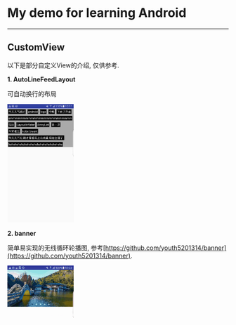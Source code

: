 # My demo for learning Android
---


## CustomView

以下是部分自定义View的介绍, 仅供参考.

**1. AutoLineFeedLayout**

可自动换行的布局

<img src="picture/AutoLineFeedLayout.png" width="30%"> 

**2. banner**

简单易实现的无线循环轮播图, 参考[https://github.com/youth5201314/banner](https://github.com/youth5201314/banner).

<img src="picture/banner.gif" width="30%">